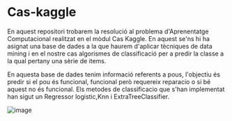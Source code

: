 # Cas-kaggle

En aquest repositori trobarem la resolució al problema d'Aprenentatge Computacional realitzat en el mòdul Cas Kaggle. En aquest se'ns hi ha asignat una base de dades a la que haurem d'aplicar tècniques de data mining i en el nostre cas algorismes de classificació per a predir la classe a la qual pertany una sèrie de items. 

En aquesta base de dades tenim informació referents a pous, l'objectiu és predir si el pou és funcional, funcional però requereix reparacio o si bé aquest no és funcional.
Els metodes de classificacio que s'han implementat han sigut un Regressor logistic,Knn i ExtraTreeClassifier.
 
 
![image](https://user-images.githubusercontent.com/65337879/145729159-5e417a6e-595e-42f1-a1c1-65587c1d9477.png)

